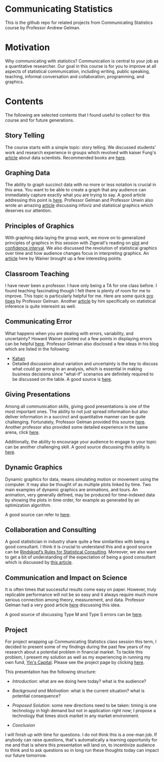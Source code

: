 # Communicating Statistics

This is the github repo for related projects from Communicating Statistics course by Professor Andrew Gelman.

# Motivation

Why communicating with statistics? Communication is central to your job as a quantitative researcher. Our goal in this course is for you to improve at all aspects of statistical communication, including writing, public speaking, teaching, informal conversation and collaboration, programming, and graphics.

# Contents

The following are selected contents that I found useful to collect for this course and for future generations.

## Story Telling

The course starts with a simple topic: story telling. We discussed students' work and research experience in groups which revolved with kaiser Fung's [article](https://junkcharts.typepad.com/numbersruleyourworld/2011/11/three-hours-in-the-life-of-a-glorified-data-scientist.html) about data scientists. Recommended books are [here](https://fivebooks.com/best-books/andrew-gelman-on-statistics/).

## Graphing Data

The ability to graph succinct data with no more or less notation is crucial in this area. You want to be able to create a graph that any audience can immediately capture exactly what you are trying to say. A good article addressing this point is [here](https://statmodeling.stat.columbia.edu/2012/12/06/one-more-graphics-principle-for-stephen-kosslyn-theres-no-need-to-cram-everything-into-a-single-plot/). Professor Gelman and Professor Unwin also wrote an amazing [article](http://www.stat.columbia.edu/~gelman/research/published/vis14.pdf) discussing infoviz and statistical graphics which deserves our attention.

## Principles of Graphics

With graphing data laying the group work, we move on to generalized principles of graphics in this session with Zigerall's reading on [plot](https://www.ljzigerell.com/?p=1891) and [confidence interval](https://www.ljzigerell.com/?p=1916). We also discussed the revolution of statistical graphics over time and how audience changes focus in interpreting graphics. An [article](http://www.stat.columbia.edu/~gelman/communication/Wainer2009.pdf) here by Wainer brought up a few interesting points.

## Classroom Teaching

I have never been a professor. I have only being a TA for one class before. I found teaching fascinating though I felt there is plenty of room for me to improve. This topic is particularly helpful for me. Here are some quick [pro tipes](https://statmodeling.stat.columbia.edu/2014/08/18/quick-disorganzed-tips-classroom-teaching/) by Professor Gelman. Another [article](https://statmodeling.stat.columbia.edu/2009/08/06/how_to_design_a/) by him specifically on statistical inference is quite interesint as well.

## Communicating Error

What happens when you are dealing with errors, variability, and uncertainty? Howard Wainer pointed out a few points in displaying errors can be helpful [here](http://www.stat.columbia.edu/~gelman/communication/Wainer1996.pdf/). Professor Gelman also disclosed a few ideas in his blog which are listed in the following:

- [Kahan](https://statmodeling.stat.columbia.edu/2014/11/25/almost-inadvertently-followed-dan-kahans-principles-class-today/)
- Detailed discussion about variation and uncertainty is the key to discuss what could go wrong in an analysis, which is essential in making business decisions since "what-if" scenarios are definitely required to be discussed on the table. A good source is [here](http://www.stat.columbia.edu/~gelman/research/published/bayes_management.pdf).

## Giving Presentations

Among all communication skills, giving good presentations is one of the most important ones. The ability to not just spread information but also deliver information in a succinct and quantitative manner can be quite challenging. Fortunately, Professor Gelman provided this source [here](https://statmodeling.stat.columbia.edu/2014/12/01/quick-tips-giving-research-presentations/). Another professor also provided some detailed experience in the same arena, click [here](http://www.stat.columbia.edu/~gelman/communication/Wainer2009.pdf).

Additionally, the ability to encourage your audience to engage to your topic can be another challenging skill. A good source discussing this ability is [here](https://statmodeling.stat.columbia.edu/2009/04/21/w_bradford_pale/).

## Dynamic Graphics

Dynamic graphics for data, means simulating motion or movement using the computer. It may also be thought of as multiple plots linked by time. Two main examples of dynamic graphics are animations, and tours. An animation, very generally defined, may be produced for time-indexed data by showing the plots in time order, for example as generated by an optimization algorithm.

A good source can refer to [here](http://download.gsb.bund.de/BIB/global_flow/).

## Collaboration and Consulting

A good statistician in industry share quite a few similarities with being a good consultant. I think it is crucial to understand this and a good source can be [Rindskopf’s Rules for Statistical Consulting](https://statmodeling.stat.columbia.edu/2008/01/25/rindskopfs_rule/). Moreover, we also want to get a bit of understanding of the expectation of being a good consultant which is discussed by [this article](https://statmodeling.stat.columbia.edu/2012/11/29/what-is-expected-of-a-consultant/).

## Communication and Impact on Science

It is often times that successful results come easy on paper. However, truly replicable performance will not be so easy and it always require much more serious connection among theory, measurement, and data. Professor Gelman had a very good article [here](http://www.stat.columbia.edu/~gelman/research/published/incrementalism_3.pdf) discussing this idea. 

A good source of discussing Type M and Type S errors can be [here](https://alexanderetz.com/2015/05/21/type-s-and-type-m-errors/).

## Project

For project wrapping up Communicating Statistics class session this term, I decided to present some of my findings during the past few years of my research about a potential problem in financial market. To tackle this problem, I present my solution as well as my experiencing in running my own fund, [Yin's Capital](https://yinscapital.com/). Please see the project page by clicking [here](https://github.com/yiqiao-yin/Communicating-Statistics/tree/master/Project). 

This presentation has the following structure:

- *Introduction*: what are we doing here today? what is the audience?

- *Background and Motivation*: what is the current situation? what is potential consequence?

- *Proposed Solution*: some new directions need to be taken: timing is one technology in high demand but not in application right now; I propose a technology that times stock market in any market environment.

- *Conclusion*

I will finish up with time for questions. I do not think this is a one-man job. If anybody can raise questions, that's automatically a learning opportunity for me and that is where this presentation will land on, to incentivize audience to think and to ask questions so in long run these thoughts today can impact our future tomorrow.
